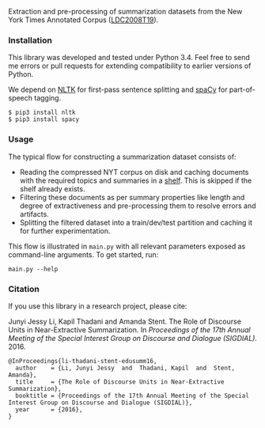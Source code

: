 Extraction and pre-processing of summarization datasets from the New York Times Annotated Corpus ([LDC2008T19](https://catalog.ldc.upenn.edu/LDC2008T19)).

### Installation

This library was developed and tested under Python 3.4. Feel free to send me errors or pull requests for extending compatibility to earlier versions of Python.

We depend on [NLTK](http://www.nltk.org/) for first-pass sentence splitting and [spaCy](https://spacy.io/) for part-of-speech tagging.
```
$ pip3 install nltk
$ pip3 install spacy
```

### Usage

The typical flow for constructing a summarization dataset consists of:
  * Reading the compressed NYT corpus on disk and caching documents with the required topics and summaries in a [shelf](https://docs.python.org/3/library/shelve.html). This is skipped if the shelf already exists.
  * Filtering these documents as per summary properties like length and degree of extractiveness and pre-processing them to resolve errors and artifacts.
  * Splitting the filtered dataset into a train/dev/test partition and caching it for further experimentation.

This flow is illustrated in `main.py` with all relevant parameters exposed as command-line arguments. To get started, run:
```
main.py --help
```

### Citation

If you use this library in a research project, please cite:

Junyi Jessy Li, Kapil Thadani and Amanda Stent. The Role of Discourse Units in Near-Extractive Summarization. In *Proceedings of the 17th Annual Meeting of the Special Interest Group on Discourse and Dialogue (SIGDIAL).* 2016.

```
@InProceedings{li-thadani-stent-edusumm16,
  author    = {Li, Junyi Jessy  and  Thadani, Kapil  and  Stent, Amanda},
  title     = {The Role of Discourse Units in Near-Extractive Summarization},
  booktitle = {Proceedings of the 17th Annual Meeting of the Special Interest Group on Discourse and Dialogue (SIGDIAL)},
  year      = {2016},
}
```
